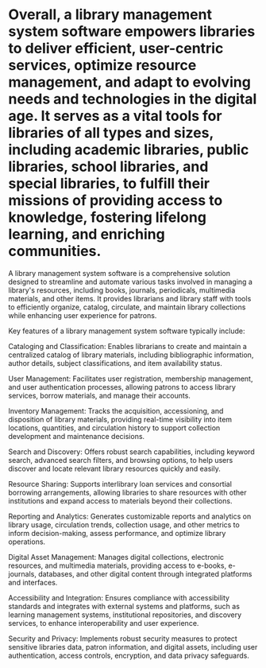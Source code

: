 Overall, a library management system software empowers libraries to deliver efficient, user-centric services, optimize resource management, and adapt to evolving needs and technologies in the digital age. It serves as a vital tools for libraries of all types and sizes, including academic libraries, public libraries, school libraries, and special libraries, to fulfill their missions of providing access to knowledge, fostering lifelong learning, and enriching communities.
======

A library management system software is a comprehensive solution designed to streamline and automate various tasks involved in managing a library's resources, including books, journals, periodicals, multimedia materials, and other items. It provides librarians and library staff with tools to efficiently organize, catalog, circulate, and maintain library collections while enhancing user experience for patrons.

Key features of a library management system software typically include:

Cataloging and Classification: Enables librarians to create and maintain a centralized catalog of library materials, including bibliographic information, author details, subject classifications, and item availability status.

User Management: Facilitates user registration, membership management, and user authentication processes, allowing patrons to access library services, borrow materials, and manage their accounts.

Inventory Management: Tracks the acquisition, accessioning, and disposition of library materials, providing real-time visibility into item locations, quantities, and circulation history to support collection development and maintenance decisions.

Search and Discovery: Offers robust search capabilities, including keyword search, advanced search filters, and browsing options, to help users discover and locate relevant library resources quickly and easily.

Resource Sharing: Supports interlibrary loan services and consortial borrowing arrangements, allowing libraries to share resources with other institutions and expand access to materials beyond their collections.

Reporting and Analytics: Generates customizable reports and analytics on library usage, circulation trends, collection usage, and other metrics to inform decision-making, assess performance, and optimize library operations.

Digital Asset Management: Manages digital collections, electronic resources, and multimedia materials, providing access to e-books, e-journals, databases, and other digital content through integrated platforms and interfaces.

Accessibility and Integration: Ensures compliance with accessibility standards and integrates with external systems and platforms, such as learning management systems, institutional repositories, and discovery services, to enhance interoperability and user experience.

Security and Privacy: Implements robust security measures to protect sensitive libraries data, patron information, and digital assets, including user authentication, access controls, encryption, and data privacy safeguards.


